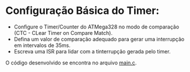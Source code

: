 # Configuração Básica do Timer:
- Configure o Timer/Counter do ATMega328 no modo de comparação (CTC - CLear Timer on Compare Match).
- Defina um valor de comparação adequado para gerar uma interrupção em intervalos de 35ms.
- Escreva uma ISR para lidar com a tinterrupção gerada pelo timer.

O código desenvolvido se encontra no arquivo [main.c](./main.c).